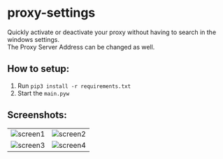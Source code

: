 # proxy-settings

Quickly activate or deactivate your proxy without having to search in the windows settings.  
The Proxy Server Address can be changed as well.

## How to setup:

1. Run `pip3 install -r requirements.txt`
2. Start the `main.pyw`

## Screenshots:

|                                                                                                                   |                                                                                                                   |
| :---------------------------------------------------------------------------------------------------------------: | :---------------------------------------------------------------------------------------------------------------: |
| ![screen1](https://user-images.githubusercontent.com/50703696/165896069-8c0fbccb-dbee-4145-995c-4aed0b5040f3.png) | ![screen2](https://user-images.githubusercontent.com/50703696/165896072-7223e7ea-ad68-40ba-b173-0f822cd09e31.png) |
| ![screen3](https://user-images.githubusercontent.com/50703696/165896076-29b23f3d-0694-48c8-a936-ef11c2e55b90.png) | ![screen4](https://user-images.githubusercontent.com/50703696/165915429-555c726d-ccda-4333-b34a-cd8073b79291.png) |
